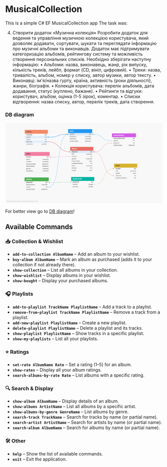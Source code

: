 ﻿# MusicalCollection

This is a simple C# EF MusicalCollection app
The task was:

4. Створити додаток «Музична колекція»
Розробити додаток для ведення та управління музичною колекцією користувача, який
дозволяє додавати, сортувати, шукати та переглядати інформацію про музичні альбоми та
виконавців. Додаток має підтримувати категоризацію альбомів, рейтингову систему та
можливість створення персональних списків.
Необхідно зберігати наступну інформацію:
	• Альбоми: назва, виконавець, жанр, рік випуску, кількість треків, лейбл, формат (CD,
вініл, цифровий).
	• Треки: назва, тривалість, альбом, номер у списку, автор музики, автор тексту.
	• Виконавці: ім'я/назва гурту, країна, активність (роки діяльності), жанри, біографія.
	• Колекція користувача: перелік альбомів, дата додавання, статус (куплено, бажане).
	• Рейтинги та відгуки: користувач, альбом, оцінка (1-5 зірок), коментар.
	• Списки відтворення: назва списку, автор, перелік треків, дата створення.

### DB diagram
![DB diagram](Images/DB-diagram.png)

For better view go to [DB diagram](https://dbdesigner.page.link/GN9LRu7Tjwbm7Zhc8)!

## Available Commands

### 📥 Collection & Wishlist
- **`add-to-collection AlbumName`** – Add an album to your wishlist.
- **`buy-album AlbumName`** – Mark an album as purchased (adds it to your collection if not already there).
- **`show-collection`** – List all albums in your collection.
- **`show-wishlist`** – Display albums in your wishlist.
- **`show-bought`** – Display your purchased albums.

### 🎧 Playlists
- **`add-to-playlist TrackName PlaylistName`** – Add a track to a playlist.
- **`remove-from-playlist TrackName PlaylistName`** – Remove a track from a playlist.
- **`add-new-playlist PlaylistName`** – Create a new playlist.
- **`delete-playlist PlaylistName`** – Delete a playlist and its tracks.
- **`show-playlist PlaylistName`** – Show tracks in a specific playlist.
- **`show-my-playlists`** – List all your playlists.

### ⭐ Ratings
- **`set-rate AlbumName Rate`** – Set a rating (1–5) for an album.
- **`show-rates`** – Display all your album ratings.
- **`search-albums-by-rate Rate`** – List albums with a specific rating.

### 🔍 Search & Display
- **`show-album AlbumName`** – Display details of an album.
- **`show-albums ArtistName`** – List all albums by a specific artist.
- **`show-albums-by-genre GenreName`** – List albums by genre.
- **`search-track TrackName`** – Search for tracks by name (or partial name).
- **`search-artist ArtistName`** – Search for artists by name (or partial name).
- **`search-album AlbumName`** – Search for albums by name (or partial name).

### 🛠️ Other
- **`help`** – Show the list of available commands.
- **`exit`** – Exit the application.
